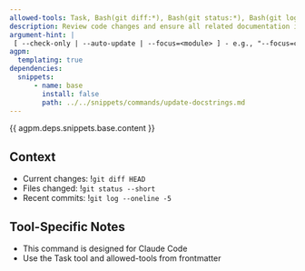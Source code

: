 ```yaml
---
allowed-tools: Task, Bash(git diff:*), Bash(git status:*), Bash(git log:*), Bash(git show:*), Bash(cargo doc:*), Bash(cargo:*), Read, Write, Edit, MultiEdit, Glob, Grep, TodoWrite
description: Review code changes and ensure all related documentation is accurate and up-to-date
argument-hint: |
 [ --check-only | --auto-update | --focus=<module> ] - e.g., "--focus=cli" to review specific module docs
agpm:
  templating: true
dependencies:
  snippets:
      - name: base
        install: false
        path: ../../snippets/commands/update-docstrings.md
---
```


{{ agpm.deps.snippets.base.content }}

## Context

- Current changes: !`git diff HEAD`
- Files changed: !`git status --short`
- Recent commits: !`git log --oneline -5`

## Tool-Specific Notes

- This command is designed for Claude Code
- Use the Task tool and allowed-tools from frontmatter
